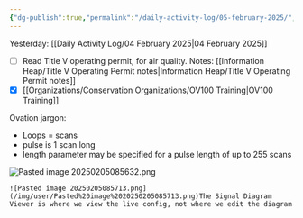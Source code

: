 ```yaml
---
{"dg-publish":true,"permalink":"/daily-activity-log/05-february-2025/","noteIcon":"","created":"2025-02-05T07:22:11.386-06:00"}
---
```


Yesterday: [[Daily Activity Log/04 February 2025\|04 February 2025]]
- [ ] Read Title V operating permit, for air quality. Notes: [[Information Heap/Title V Operating Permit notes\|Information Heap/Title V Operating Permit notes]]
- [x] [[Organizations/Conservation Organizations/OV100 Training\|OV100 Training]]

Ovation jargon:
- Loops = scans
- pulse is 1 scan long
- length parameter may be specified for a pulse length of up to 255 scans


![Pasted image 20250205085632.png](/img/user/Pasted%20image%2020250205085632.png)

	![Pasted image 20250205085713.png](/img/user/Pasted%20image%2020250205085713.png)The Signal Diagram Viewer is where we view the live config, not where we edit the diagram